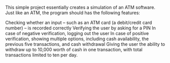 This simple project essentially creates a simulation of an ATM software. Just like an ATM, the program should has the following features:

Checking whether an input – such as an ATM card (a debit/credit card number) – is recorded correctly
Verifying the user by asking for a PIN
In case of negative verification, logging out the user
In case of positive verification, showing multiple options, including cash availability, the previous five transactions, and cash withdrawal
Giving the user the ability to withdraw up to 10,000 worth of cash in one transaction, with total transactions limited to ten per day.

